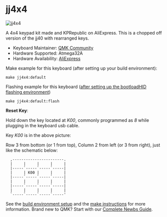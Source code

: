 # jj4x4

![jj4x4](https://cdn.shopify.com/s/files/1/2711/4238/products/JJ4x4case-1_1024x1024.jpg?v=1532325339)

A 4x4 keypad kit made and KPRepublic on AliExpress. This is a chopped off version of the jj40 with rearranged keys.

* Keyboard Maintainer: [QMK Community](https://github.com/qmk)
* Hardware Supported: Atmega32A
* Hardware Availability: [AliExpress](https://www.aliexpress.com/item/jj4x4-jj4X4-16-keys-Custom-Mechanical-Keyboard-PCB-programmed-numpad-layouts-bface-firmware-with-rgb-bottom/32901955446.html)

Make example for this keyboard (after setting up your build environment):

    make jj4x4:default

Flashing example for this keyboard ([after setting up the bootloadHID flashing environment](https://docs.qmk.fm/#/flashing_bootloadhid))

    make jj4x4:default:flash

**Reset Key**:

Hold down the key located at *K00*, commonly programmed as *8* while plugging in the keyboard usb cable.

Key *K00* is in the above picture:

Row 3 from bottom (or 1 from top), Column 2 from left (or 3 from right), just like the schematic below:

```
  ,-----------------------.
  |     |     |     |     |
  |-----`-----`-----`-----|
  |     | K00 |     |     |
  |-----`-----`-----`-----|
  |     |     |     |     |
  |-----`-----`-----`-----|
  |     |     |     |     |
  `-----`-----`-----`-----'
```

See the [build environment setup](https://docs.qmk.fm/#/getting_started_build_tools) and the [make instructions](https://docs.qmk.fm/#/getting_started_make_guide) for more information. Brand new to QMK? Start with our [Complete Newbs Guide](https://docs.qmk.fm/#/newbs).